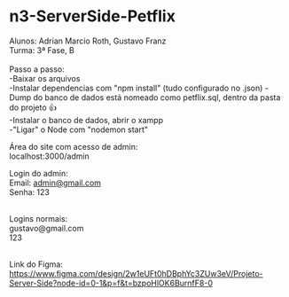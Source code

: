 # n3-ServerSide-Petflix
Alunos: Adrian Marcio Roth, Gustavo Franz<br/>
Turma: 3ª Fase, B<br/>
<br/>
Passo a passo:<br/>
-Baixar os arquivos<br/>
-Instalar dependencias com "npm install" (tudo configurado no .json)
-Dump do banco de dados está nomeado como petflix.sql, dentro da pasta do projeto 👍<br/>
-Instalar o banco de dados, abrir o xampp<br/>
-"Ligar" o Node com "nodemon start"<br/>

Área do site com acesso de admin:  
localhost:3000/admin

Login do admin:<br/>
Email: admin@gmail.com<br/>
Senha: 123<br/>

<br/>
Logins normais:<br/>
gustavo@gmail.com<br/>
123<br/>
<br/>

Link do Figma:
https://www.figma.com/design/2w1eUFt0hDBphYc3ZUw3eV/Projeto-Server-Side?node-id=0-1&p=f&t=bzpoHlOK6BurnfF8-0
